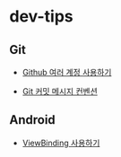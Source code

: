 # dev-tips

## Git
* [Github 여러 계정 사용하기](https://github.com/dgparkcode/dev-tips/blob/main/GIT/multiple-github-account.md)

* [Git 커밋 메시지 컨벤션](https://github.com/dgparkcode/dev-tips/blob/main/GIT/git-commit-message-convension.md)

## Android
* [ViewBinding 사용하기](https://github.com/dgparkcode/dev-tips/blob/main/ANDROID/view-binding.md)